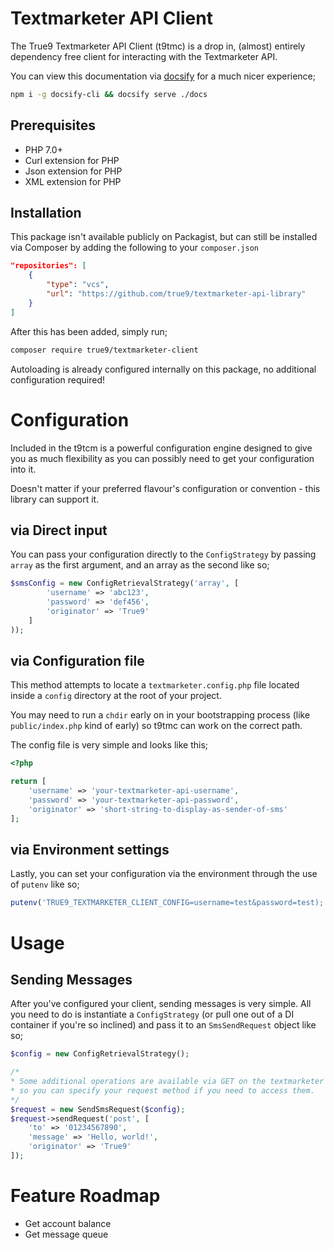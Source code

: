 # Textmarketer API Client

The True9 Textmarketer API Client (t9tmc) is a drop in, (almost) entirely dependency free client for interacting with the Textmarketer API.

You can view this documentation via [docsify](https://docsify.js.org/#/quickstart) for a much nicer experience;
```bash
npm i -g docsify-cli && docsify serve ./docs
```

## Prerequisites

- PHP 7.0+
- Curl extension for PHP
- Json extension for PHP
- XML extension for PHP

## Installation

This package isn't available publicly on Packagist, but can still be installed via Composer by adding the following to your `composer.json`

```json
"repositories": [
    {
        "type": "vcs",
        "url": "https://github.com/true9/textmarketer-api-library"
    }
]
```

After this has been added, simply run;

```bash
composer require true9/textmarketer-client
``` 

Autoloading is already configured internally on this package, no additional configuration required!

# Configuration

Included in the t9tcm is a powerful configuration engine designed to give you as much flexibility as you can possibly need to get your configuration into it.

Doesn't matter if your preferred flavour's configuration or convention - this library can support it.

## via Direct input

You can pass your configuration directly to the `ConfigStrategy` by passing `array` as the first argument, and an array as the second like so;

```php
$smsConfig = new ConfigRetrievalStrategy('array', [
        'username' => 'abc123',
        'password' => 'def456',
        'originator' => 'True9'
    ]
));
```

## via Configuration file

This method attempts to locate a `textmarketer.config.php` file located inside a `config` directory at the root of your project.

You may need to run a `chdir` early on in your bootstrapping process (like `public/index.php` kind of early) so t9tmc can work on the correct path.

The config file is very simple and looks like this;
```php
<?php

return [
    'username' => 'your-textmarketer-api-username',
    'password' => 'your-textmarketer-api-password',
    'originator' => 'short-string-to-display-as-sender-of-sms'
];
```

## via Environment settings

Lastly, you can set your configuration via the environment through the use of `putenv` like so;

```php
putenv('TRUE9_TEXTMARKETER_CLIENT_CONFIG=username=test&password=test);
```

# Usage

## Sending Messages

After you've configured your client, sending messages is very simple. All you need to do is instantiate a `ConfigStrategy` (or pull one out of a DI container if you're so inclined) and pass it to an `SmsSendRequest` object like so;

```php
$config = new ConfigRetrievalStrategy();

/*
* Some additional operations are available via GET on the textmarketer API,
* so you can specify your request method if you need to access them.
*/ 
$request = new SendSmsRequest($config);
$request->sendRequest('post', [
    'to' => '01234567890',
    'message' => 'Hello, world!',
    'originator' => 'True9'
]);
```

# Feature Roadmap

- Get account balance
- Get message queue